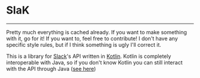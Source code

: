 # SlaK
------

Pretty much everything is cached already. If you want to make something with it, go for it! If you want to, feel free to contribute! I don't have any specific style rules, but if I think something is ugly I'll correct it.

This is a library for [Slack](https://slack.com)'s API written in [Kotlin](https://kotlinlang.org/docs/reference/). Kotlin is completely interoperable with Java, so if you don't know Kotlin you can still interact with the API through Java ([see here](https://kotlinlang.org/docs/reference/java-to-kotlin-interop.html))

